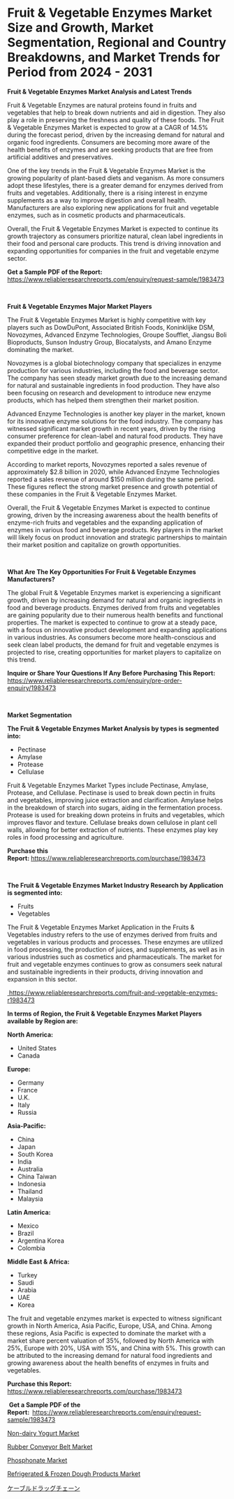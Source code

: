 <p><h1>Fruit & Vegetable Enzymes Market Size and Growth, Market Segmentation, Regional and Country Breakdowns, and Market Trends for Period from 2024 -  2031</h1></p><p><strong>Fruit & Vegetable Enzymes Market Analysis and Latest Trends</strong></p>
<p><p>Fruit & Vegetable Enzymes are natural proteins found in fruits and vegetables that help to break down nutrients and aid in digestion. They also play a role in preserving the freshness and quality of these foods. The Fruit & Vegetable Enzymes Market is expected to grow at a CAGR of 14.5% during the forecast period, driven by the increasing demand for natural and organic food ingredients. Consumers are becoming more aware of the health benefits of enzymes and are seeking products that are free from artificial additives and preservatives.</p><p>One of the key trends in the Fruit & Vegetable Enzymes Market is the growing popularity of plant-based diets and veganism. As more consumers adopt these lifestyles, there is a greater demand for enzymes derived from fruits and vegetables. Additionally, there is a rising interest in enzyme supplements as a way to improve digestion and overall health. Manufacturers are also exploring new applications for fruit and vegetable enzymes, such as in cosmetic products and pharmaceuticals.</p><p>Overall, the Fruit & Vegetable Enzymes Market is expected to continue its growth trajectory as consumers prioritize natural, clean label ingredients in their food and personal care products. This trend is driving innovation and expanding opportunities for companies in the fruit and vegetable enzyme sector.</p></p>
<p><strong>Get a Sample PDF of the Report:&nbsp;</strong> <a href="https://www.reliableresearchreports.com/enquiry/request-sample/1983473">https://www.reliableresearchreports.com/enquiry/request-sample/1983473</a></p>
<p>&nbsp;</p>
<p><strong>Fruit & Vegetable Enzymes Major Market Players</strong></p>
<p><p>The Fruit & Vegetable Enzymes Market is highly competitive with key players such as DowDuPont, Associated British Foods, Koninklijke DSM, Novozymes, Advanced Enzyme Technologies, Groupe Soufflet, Jiangsu Boli Bioproducts, Sunson Industry Group, Biocatalysts, and Amano Enzyme dominating the market.</p><p>Novozymes is a global biotechnology company that specializes in enzyme production for various industries, including the food and beverage sector. The company has seen steady market growth due to the increasing demand for natural and sustainable ingredients in food production. They have also been focusing on research and development to introduce new enzyme products, which has helped them strengthen their market position.</p><p>Advanced Enzyme Technologies is another key player in the market, known for its innovative enzyme solutions for the food industry. The company has witnessed significant market growth in recent years, driven by the rising consumer preference for clean-label and natural food products. They have expanded their product portfolio and geographic presence, enhancing their competitive edge in the market.</p><p>According to market reports, Novozymes reported a sales revenue of approximately $2.8 billion in 2020, while Advanced Enzyme Technologies reported a sales revenue of around $150 million during the same period. These figures reflect the strong market presence and growth potential of these companies in the Fruit & Vegetable Enzymes Market.</p><p>Overall, the Fruit & Vegetable Enzymes Market is expected to continue growing, driven by the increasing awareness about the health benefits of enzyme-rich fruits and vegetables and the expanding application of enzymes in various food and beverage products. Key players in the market will likely focus on product innovation and strategic partnerships to maintain their market position and capitalize on growth opportunities.</p></p>
<p>&nbsp;</p>
<p><strong>What Are The Key Opportunities For Fruit & Vegetable Enzymes Manufacturers?</strong></p>
<p><p>The global Fruit & Vegetable Enzymes market is experiencing a significant growth, driven by increasing demand for natural and organic ingredients in food and beverage products. Enzymes derived from fruits and vegetables are gaining popularity due to their numerous health benefits and functional properties. The market is expected to continue to grow at a steady pace, with a focus on innovative product development and expanding applications in various industries. As consumers become more health-conscious and seek clean label products, the demand for fruit and vegetable enzymes is projected to rise, creating opportunities for market players to capitalize on this trend.</p></p>
<p><strong>Inquire or Share Your Questions If Any Before Purchasing This Report:</strong> <a href="https://www.reliableresearchreports.com/enquiry/pre-order-enquiry/1983473">https://www.reliableresearchreports.com/enquiry/pre-order-enquiry/1983473</a></p>
<p>&nbsp;</p>
<p><strong>Market Segmentation</strong></p>
<p><strong>The Fruit & Vegetable Enzymes Market Analysis by types is segmented into:</strong></p>
<p><ul><li>Pectinase</li><li>Amylase</li><li>Protease</li><li>Cellulase</li></ul></p>
<p><p>Fruit & Vegetable Enzymes Market Types include Pectinase, Amylase, Protease, and Cellulase. Pectinase is used to break down pectin in fruits and vegetables, improving juice extraction and clarification. Amylase helps in the breakdown of starch into sugars, aiding in the fermentation process. Protease is used for breaking down proteins in fruits and vegetables, which improves flavor and texture. Cellulase breaks down cellulose in plant cell walls, allowing for better extraction of nutrients. These enzymes play key roles in food processing and agriculture.</p></p>
<p><strong>Purchase this Report:&nbsp;</strong><a href="https://www.reliableresearchreports.com/purchase/1983473">https://www.reliableresearchreports.com/purchase/1983473</a></p>
<p>&nbsp;</p>
<p><strong>The Fruit & Vegetable Enzymes Market Industry Research by Application is segmented into:</strong></p>
<p><ul><li>Fruits</li><li>Vegetables</li></ul></p>
<p><p>The Fruit & Vegetable Enzymes Market Application in the Fruits & Vegetables industry refers to the use of enzymes derived from fruits and vegetables in various products and processes. These enzymes are utilized in food processing, the production of juices, and supplements, as well as in various industries such as cosmetics and pharmaceuticals. The market for fruit and vegetable enzymes continues to grow as consumers seek natural and sustainable ingredients in their products, driving innovation and expansion in this sector.</p></p>
<p><a href="https://www.reliableresearchreports.com/fruit-and-vegetable-enzymes-r1983473">&nbsp;https://www.reliableresearchreports.com/fruit-and-vegetable-enzymes-r1983473</a></p>
<p><strong>In terms of Region, the Fruit & Vegetable Enzymes Market Players available by Region are:</strong></p>
<p>
    <p> <strong> North America: </strong>
        <ul>
            <li>United States</li>
            <li>Canada</li>
        </ul>
        </p> 
    <p> <strong> Europe: </strong>
        <ul>
            <li>Germany</li>
            <li>France</li>
            <li>U.K.</li>
            <li>Italy</li>
            <li>Russia</li>
        </ul>
        </p> 
    <p> <strong> Asia-Pacific: </strong>
        <ul>
            <li>China</li>
            <li>Japan</li>
            <li>South Korea</li>
            <li>India</li>
            <li>Australia</li>
            <li>China Taiwan</li>
            <li>Indonesia</li>
            <li>Thailand</li>
            <li>Malaysia</li>
        </ul>
        </p> 
    <p> <strong> Latin America: </strong>
        <ul>
            <li>Mexico</li>
            <li>Brazil</li>
            <li>Argentina Korea</li>
            <li>Colombia</li>
        </ul>
        </p> 
    <p> <strong> Middle East & Africa: </strong>
        <ul>
            <li>Turkey</li>
            <li>Saudi</li>
            <li>Arabia</li>
            <li>UAE</li>
            <li>Korea</li>
        </ul>
    </p>
    </p>
<p><p>The fruit and vegetable enzymes market is expected to witness significant growth in North America, Asia Pacific, Europe, USA, and China. Among these regions, Asia Pacific is expected to dominate the market with a market share percent valuation of 35%, followed by North America with 25%, Europe with 20%, USA with 15%, and China with 5%. This growth can be attributed to the increasing demand for natural food ingredients and growing awareness about the health benefits of enzymes in fruits and vegetables.</p></p>
<p><strong>Purchase this Report: </strong><a href="https://www.reliableresearchreports.com/purchase/1983473">https://www.reliableresearchreports.com/purchase/1983473</a></p>
<p>&nbsp;<strong>Get a Sample PDF of the Report:&nbsp;&nbsp;</strong><a href="https://www.reliableresearchreports.com/enquiry/request-sample/1983473">https://www.reliableresearchreports.com/enquiry/request-sample/1983473</a></p>
<p><strong></strong></p>
<p><p><a href="https://github.com/wwwkeltoum/Market-Research-Report-List-2/blob/main/non-dairy-yogurt-market.md">Non-dairy Yogurt Market</a></p><p><a href="https://issuu.com/reportprime-2/docs/rubber-conveyor-belt-market-size-2030.pptx">Rubber Conveyor Belt Market</a></p><p><a href="https://issuu.com/reportprime-2/docs/phosphonate-market-size-2030.pptx">Phosphonate Market</a></p><p><a href="https://github.com/gamblestampleyjenny50m5sl6/Market-Research-Report-List-2/blob/main/refrigerated-frozen-dough-products-market.md">Refrigerated & Frozen Dough Products Market</a></p><p><a href="https://github.com/nemesis2824/Market-Research-Report-List-1/blob/main/971938819951.md">ケーブルドラッグチェーン</a></p></p>
